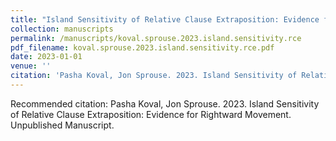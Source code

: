 ```yaml
---
title: "Island Sensitivity of Relative Clause Extraposition: Evidence for Rightward Movement"
collection: manuscripts
permalink: /manuscripts/koval.sprouse.2023.island.sensitivity.rce
pdf_filename: koval.sprouse.2023.island.sensitivity.rce.pdf
date: 2023-01-01
venue: ''
citation: 'Pasha Koval, Jon Sprouse. 2023. Island Sensitivity of Relative Clause Extraposition: Evidence for Rightward Movement. Unpublished Manuscript.'
---
```


Recommended citation: Pasha Koval, Jon Sprouse. 2023. Island Sensitivity of Relative Clause Extraposition: Evidence for Rightward Movement. Unpublished Manuscript.